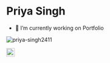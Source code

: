 # Priya Singh

<!--
**priya-singh2411/priya-singh2411** is a ✨ _special_ ✨ repository because its `README.md` (this file) appears on your GitHub profile.

Here are some ideas to get you started:
-->
- 🔭 I’m currently working on  Portfolio
<!--- 🌱 I’m currently learning ...
- 👯 I’m looking to collaborate on ...
- 🤔 I’m looking for help with ...
- 💬 Ask me about ...
- 📫 How to reach me: ...
- 😄 Pronouns: ...
- ⚡ Fun fact: ...
-->
<p align="left"> <img src="https://komarev.com/ghpvc/?username=priya-singh2411&label=Views&color=blue&style=plastic" alt="priya-singh2411" /> </p>

<a href="https://www.linkedin.com/in/priyasingh2411/">
  <img align="left" alt="Priya Linkdein" width="22px" src="https://res-2.cloudinary.com/crunchbase-production/image/upload/c_lpad,h_170,w_170,f_auto,b_white,q_auto:eco/v1398126453/adu2g57bgen4u9lb1kb1.png" />
</a>
